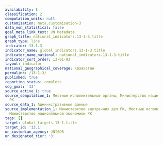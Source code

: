 ```yaml
---
availability: 1
classification: 2
computation_units: null
customisation: meta.customisation-3
data_non_statistical: false
goal_meta_link_text: UN Metadata
graph_title: national_indicators.13-1-3.title
graph_type: line
indicator: 13.1.3
indicator_name: global_indicators.13-1-3.title
indicator_name_national: national_indicators.13-1-3.title
indicator_sort_order: 13-01-03
layout: indicator
national_geographical_coverage: Казахстан
permalink: /13-1-3/
published: true
reporting_status: complete
sdg_goal: '13'
source_active_1: true
source_compilation_1: Местные исполнительные органы, Министерство национальной экономики
  РК
source_data_1: Административные данные
source_implementation_1: Министерство внутренних дел РК, Местные исполнительные органы,
  Министерство национальной экономики РК
tags: []
target: global_targets.13-1.title
target_id: '13.1'
un_custodian_agency: UNISDR
un_designated_tier: '3'
---
```

